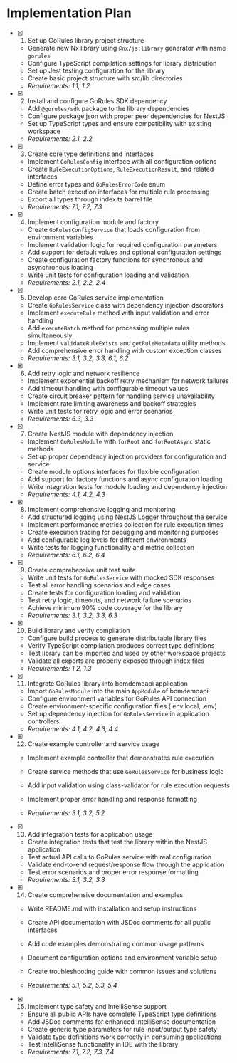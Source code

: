 # Implementation Plan

- [x] 1. Set up GoRules library project structure

  - Generate new Nx library using `@nx/js:library` generator with name `gorules`
  - Configure TypeScript compilation settings for library distribution
  - Set up Jest testing configuration for the library
  - Create basic project structure with src/lib directories
  - _Requirements: 1.1, 1.2_

- [x] 2. Install and configure GoRules SDK dependency

  - Add `@gorules/sdk` package to the library dependencies
  - Configure package.json with proper peer dependencies for NestJS
  - Set up TypeScript types and ensure compatibility with existing workspace
  - _Requirements: 2.1, 2.2_

- [x] 3. Create core type definitions and interfaces

  - Implement `GoRulesConfig` interface with all configuration options
  - Create `RuleExecutionOptions`, `RuleExecutionResult`, and related interfaces
  - Define error types and `GoRulesErrorCode` enum
  - Create batch execution interfaces for multiple rule processing
  - Export all types through index.ts barrel file
  - _Requirements: 7.1, 7.2, 7.3_

- [x] 4. Implement configuration module and factory

  - Create `GoRulesConfigService` that loads configuration from environment variables
  - Implement validation logic for required configuration parameters
  - Add support for default values and optional configuration settings
  - Create configuration factory functions for synchronous and asynchronous loading
  - Write unit tests for configuration loading and validation
  - _Requirements: 2.1, 2.2, 2.4_

- [x] 5. Develop core GoRules service implementation

  - Create `GoRulesService` class with dependency injection decorators
  - Implement `executeRule` method with input validation and error handling
  - Add `executeBatch` method for processing multiple rules simultaneously
  - Implement `validateRuleExists` and `getRuleMetadata` utility methods
  - Add comprehensive error handling with custom exception classes
  - _Requirements: 3.1, 3.2, 3.3, 6.1, 6.2_

- [x] 6. Add retry logic and network resilience

  - Implement exponential backoff retry mechanism for network failures
  - Add timeout handling with configurable timeout values
  - Create circuit breaker pattern for handling service unavailability
  - Implement rate limiting awareness and backoff strategies
  - Write unit tests for retry logic and error scenarios
  - _Requirements: 6.3, 3.3_

- [x] 7. Create NestJS module with dependency injection

  - Implement `GoRulesModule` with `forRoot` and `forRootAsync` static methods
  - Set up proper dependency injection providers for configuration and service
  - Create module options interfaces for flexible configuration
  - Add support for factory functions and async configuration loading
  - Write integration tests for module loading and dependency injection
  - _Requirements: 4.1, 4.2, 4.3_

- [x] 8. Implement comprehensive logging and monitoring

  - Add structured logging using NestJS Logger throughout the service
  - Implement performance metrics collection for rule execution times
  - Create execution tracing for debugging and monitoring purposes
  - Add configurable log levels for different environments
  - Write tests for logging functionality and metric collection
  - _Requirements: 6.1, 6.2, 6.4_

- [x] 9. Create comprehensive unit test suite

  - Write unit tests for `GoRulesService` with mocked SDK responses
  - Test all error handling scenarios and edge cases
  - Create tests for configuration loading and validation
  - Test retry logic, timeouts, and network failure scenarios
  - Achieve minimum 90% code coverage for the library
  - _Requirements: 3.1, 3.2, 3.3, 6.3_

- [x] 10. Build library and verify compilation

  - Configure build process to generate distributable library files
  - Verify TypeScript compilation produces correct type definitions
  - Test library can be imported and used by other workspace projects
  - Validate all exports are properly exposed through index files
  - _Requirements: 1.2, 1.3_

- [x] 11. Integrate GoRules library into bomdemoapi application

  - Import `GoRulesModule` into the main `AppModule` of bomdemoapi
  - Configure environment variables for GoRules API connection
  - Create environment-specific configuration files (.env.local, .env)
  - Set up dependency injection for `GoRulesService` in application controllers
  - _Requirements: 4.1, 4.2, 4.3, 4.4_

- [x] 12. Create example controller and service usage

  - Implement example controller that demonstrates rule execution

  - Create service methods that use `GoRulesService` for business logic
  - Add input validation using class-validator for rule execution requests
  - Implement proper error handling and response formatting
  - _Requirements: 3.1, 3.2, 5.2_

- [x] 13. Add integration tests for application usage

  - Create integration tests that test the library within the NestJS application
  - Test actual API calls to GoRules service with real configuration
  - Validate end-to-end request/response flow through the application
  - Test error scenarios and proper error response formatting
  - _Requirements: 3.1, 3.2, 3.3_

- [x] 14. Create comprehensive documentation and examples

  - Write README.md with installation and setup instructions
  - Create API documentation with JSDoc comments for all public interfaces

  - Add code examples demonstrating common usage patterns
  - Document configuration options and environment variable setup
  - Create troubleshooting guide with common issues and solutions
  - _Requirements: 5.1, 5.2, 5.3, 5.4_

- [x] 15. Implement type safety and IntelliSense support




  - Ensure all public APIs have complete TypeScript type definitions
  - Add JSDoc comments for enhanced IntelliSense documentation
  - Create generic type parameters for rule input/output type safety
  - Validate type definitions work correctly in consuming applications
  - Test IntelliSense functionality in IDE with the library
  - _Requirements: 7.1, 7.2, 7.3, 7.4_
